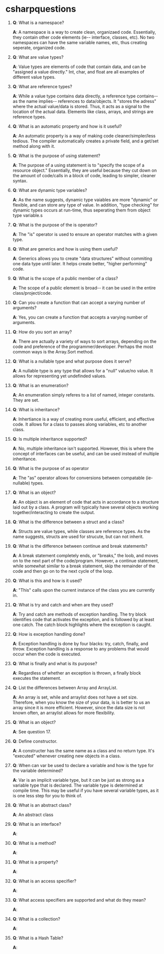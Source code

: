 # csharpquestions
1. **Q**: What is a namespace?
  
    **A**: A namespace is a way to create clean, organizaed code. Essentially, they contain other code elements (ie-- interface, classes, etc). No two namespaces can have the same variable names, etc, thus creating seperate, organized code. 
  
2. **Q**: What are value types?

   **A**: Value types are elements of code that contain data, and can be "assigned a value directly." Int, char, and float are all examples of different value types. 
 
3. **Q**: What are reference types?

   **A**: While a value type contains data directly, a reference type contains-- as the name implies-- references to data/objects. It "stores the adress" where the actual value/data is stored. Thus, it acts as a signal to the location of the actual data. Elements like class, arrays, and strings are reference types. 
   
4. **Q**: What is an automatic property and how is it useful?

   **A**: An automatic property is a way of making code cleaner/simpler/less tedious. The compiler automatically creates a private field, and a get/set method along with it. 
   
5. **Q**: What is the purpose of using statement?

   **A**: The purpose of a using statement is to "specify the scope of a resource object." Essentially, they are useful because they cut down on the amount of code/calls in a block of code, leading to simpler, cleaner syntax. 
   
6. **Q**: What are dynamic type variables?

   **A**: As the name suggests, dynamic type vaiables are more "dynamic" or flexible, and can store any type of value. In addition, "type checking" for dynamic types occurs at run-time, thus seperating them from object type variable.s 
   
7. **Q**: What is the purpose of the is operator?
  
   **A**: The "is" operator is used to ensure an operator matches with a given type. 
   
8. **Q**: What are generics and how is using them useful?

   **A**: Generics allows you to create "data structures" without commiting one data type until later. It helps create better, "higher performing" code.
   
9. **Q**: What is the scope of a public member of a class?

   **A**: The scope of a public element is broad-- it can be used in the entire class/project/code. 
   
10. **Q**: Can you create a function that can accept a varying number of arguments?

     **A**: Yes, you can create a function that accepts a varying number of arguments. 
   
11. **Q**: How do you sort an array?

    **A**: There are actually a variety of ways to sort arrays, depending on the code and preference of the programmer/developer. Perhaps the most common ways is the Array.Sort method. 
   
12. **Q**: What is a nullable type and what purpose does it serve?

    **A**: A nullable type is any type that allows for a "null" value/no value. It allows for representing yet undefinded values. 
   
13. **Q**: What is an enumeration?

    **A**: An enumeration simply referes to a list of named, integer constants. They are set. 
 
14. **Q**: What is inheritance?

    **A**: Inhertiance is a way of creating more useful, efficient, and effective code. It allows for a class to passes along variables, etc to another class. 
     
15. **Q**: Is multiple inheritance supported?

    **A**: No, multiple inheritance isn't supported. However, this is where the concept of interfaces can be useful, and can be used instead of multiple inheritance.
 
16. **Q**: What is the purpose of as operator

    **A**: The "as" operator allows for conversions between compatable (ie- nullable) types.
    
17. **Q**: What is an object?

    **A**: An object is an element of code that acts in accordance to a structure laid out by a class. A program will typically have several objects working together/interacting to create the output. 
     
18. **Q**: What is the difference between a struct and a class?

    **A**: Structs are value types, while classes are reference types. As the name suggests, structs are used for strucute, but can not inherit.
     
19. **Q**: What is the difference between continue and break statements?

    **A**: A break statement completely ends, or "breaks," the loob, and moves on to the next part of the code/program. However, a continue statement, while somewhat similar to a break statement, skip the remainder of the code and then go on to the next cycle of the loop. 
     
20. **Q**: What is this and how is it used?

    **A**: "This" calls upon the current instance of the class you are currently in. 
     
21. **Q**: What is try and catch and when are they used?

    **A**: Try and catch are methods of exception handling. The try block identifies code that activates the exception, and is followed by at least one catch. The catch block highlights where the exception is caught.
     
22. **Q**: How is exception handling done?

    **A**: Exception handling is done by four blacks: try, catch, finally, and throw. Exception handling is a response to any problems that would occur when the code is executed. 
     
23. **Q**: What is finally and what is its purpose?

    **A**: Regardless of whether an exception is thrown, a finally block executes the statement. 
    
24. **Q**: List the differences between Array and ArrayList.

    **A**: An array is set, while and arraylist does not have a set size. Therefore, when you know the size of your data, is is better to us an array since it is more efficient. However, since the data size is not known often, an arraylist allows for more flexibility.
     
25. **Q**: What is an object?

    **A**: See question 17.
     
26. **Q**: Define constructor.

    **A**: A constructer has the same name as a class and no return type. It's "executed" whenever creating new objects in a class. 
     
27. **Q**: When can var be used to declare a variable and how is the type for the variable determined?

    **A**: Var is an implicit variable type, but it can be just as strong as a variable type that is declared. The variable type is determined at compile time. This may be useful if you have several variable types, as it is one less step for you to think of. 
     
28. **Q**: What is an abstract class?

    **A**: An abstract class 
    
29. **Q**: What is an interface?

    **A**:
    
30. **Q**: What is a method?
    
    **A**:
     
31. **Q**: What is a property?

     **A**:
32. **Q**: What is an access specifier?

     **A**:
     
33. **Q**: What access specifiers are supported and what do they mean?

     **A**:
     
34. **Q**: What is a collection?

     **A**:
   
35. **Q**: What is a Hash Table?

     **A**:
